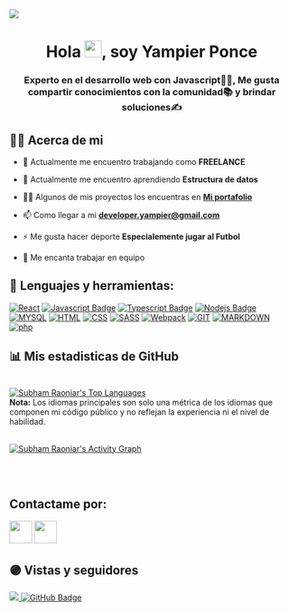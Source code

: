 <img src="https://imgur.com/5SaEg7K.png"/>
<h1 align="center">Hola <img src="https://raw.githubusercontent.com/MartinHeinz/MartinHeinz/master/wave.gif" width="30px">, soy Yampier Ponce</h1>
<h3 align="center">Experto en el desarrollo web con Javascript👨‍💻, Me gusta compartir conocimientos con la comunidad📚 y brindar soluciones✍</h3>

## 🙋‍♂️ Acerca de mi

- 🔭 Actualmente me encuentro trabajando como **FREELANCE**

- 🌱 Actualmente me encuentro aprendiendo **Estructura de datos**

- 👨‍💻 Algunos de mis proyectos los encuentras en **[Mi portafolio](https://yampierponce.github.io/portafolio-yampi/)**

- 📫 Como llegar a mi **developer.yampier@gmail.com**

- ⚡ Me gusta hacer deporte **Especialemente jugar al Futbol**

- 🤝 Me encanta trabajar en equipo

## 🚀 Lenguajes y herramientas:

<!-- <p align="center">
    <a href="https://reactjs.org/" target="_blank"> <img src="https://img.icons8.com/color/48/000000/react-native.png"/> </a>
    <a href="https://developer.mozilla.org/en-US/docs/Web/JavaScript" target="_blank"> <img src="https://img.icons8.com/color/48/000000/javascript.png"/> </a>
    <a href="https://www.w3.org/html/" target="_blank"> <img src="https://img.icons8.com/color/48/000000/html-5.png"/> </a>
    <a href="https://www.w3schools.com/css/" target="_blank"> <img src="https://img.icons8.com/color/48/000000/css3.png"/> </a>
    <a href="https://getbootstrap.com" target="_blank"> <img src="https://img.icons8.com/color/48/000000/bootstrap.png"/> </a>
    <a style="padding-right:8px;" href="https://nodejs.org" target="_blank"> <img src="https://img.icons8.com/color/48/000000/nodejs.png"/> </a>
    <a style="padding-right:8px;" href="https://www.mysql.com/" target="_blank"> <img src="https://img.icons8.com/fluent/50/000000/mysql-logo.png"/> </a>
    <a href="https://firebase.google.com/" target="_blank"> <img src="https://img.icons8.com/color/48/000000/firebase.png"/> </a>
    <a href="https://git-scm.com/" target="_blank"> <img src="https://img.icons8.com/color/48/000000/git.png"/> </a>
</p> -->

[![React](https://img.shields.io/badge/-React-61DBFB?style=for-the-badge&labelColor=black&logo=react&logoColor=61DBFB)](#) [![Javascript Badge](https://img.shields.io/badge/-Javascript-F0DB4F?style=for-the-badge&labelColor=black&logo=javascript&logoColor=F0DB4F)](#) [![Typescript Badge](https://img.shields.io/badge/-Typescript-007acc?style=for-the-badge&labelColor=black&logo=typescript&logoColor=007acc)](#) [![Nodejs Badge](https://img.shields.io/badge/-Nodejs-3C873A?style=for-the-badge&labelColor=black&logo=node.js&logoColor=3C873A)](#) [![MYSQL](https://img.shields.io/badge/-mySQL-F29111?style=for-the-badge&labelColor=black&logo=mysql&logoColor=FFFFFF)](#) [![HTML](https://img.shields.io/badge/-HTML-F07634?style=for-the-badge&labelColor=black&logo=html5&logoColor=F07634)](#) [![CSS](https://img.shields.io/badge/-CSS-007BC1?style=for-the-badge&labelColor=black&logo=CSS3&logoColor=007BC1)](#) [![SASS](https://img.shields.io/badge/-SASS-CF649A?style=for-the-badge&labelColor=black&logo=sass&logoColor=CF649A)](#) [![Webpack](https://img.shields.io/badge/-webpack-75AFCC?style=for-the-badge&labelColor=black&logo=webpack&logoColor=75AFCC)](#) [![GIT](https://img.shields.io/badge/-GIT-F34C28?style=for-the-badge&labelColor=black&logo=GIT&logoColor=F34C28)](#) [![MARKDOWN](https://img.shields.io/badge/-MARKDOWN-8EC8DC?style=for-the-badge&labelColor=black&logo=MARKDOWN&logoColor=ffffff)](#) [![php](https://img.shields.io/badge/-PHP-7175AA?style=for-the-badge&labelColor=black&logo=PHP&logoColor=FFFFFF)](#)
<br/>

## 📊 Mis estadisticas de GitHub

  <br/>
  <a href="https://github.com/SubhamRaoniar28/github-readme-stats"><img alt="Subham Raoniar's Top Languages" src="https://github-readme-stats.vercel.app/api/top-langs/?username=YampierPonceV&langs_count=8&count_private=true&layout=compact&theme=radical&hide_border=true&bg_color=0D1117" /></a>
  <br/>
  <b>Nota:</b> Los idiomas principales son solo una métrica de los idiomas que componen mi código público y no reflejan la experiencia ni el nivel de habilidad.

<br/>
<br/>

<a href="https://github.com/SubhamRaoniar28/github-readme-activity-graph"><img alt="Subham Raoniar's Activity Graph" src="https://activity-graph.herokuapp.com/graph?username=YampierPonceV&bg_color=0D1117&color=5BCDEC&line=5BCDEC&point=FFFFFF&hide_border=true" /></a>

<br/>
<br/>

## Contactame por:

<p align="left">

<a href = "https://www.linkedin.com/in/yampierponcev/"><img src="https://img.icons8.com/fluent/48/000000/linkedin.png" width="40"/></a>
<a href = "https://twitter.com/YampierPonceV"><img src="https://img.icons8.com/fluent/48/000000/twitter.png" width="40"/></a>

</p>

## 🟣 Vistas y seguidores

<a href="https://github.com/Meghna-DAS/github-profile-views-counter">
    <img src="https://komarev.com/ghpvc/?username=YampierPonceV&color=blue&style=flat-square">
</a>
<a href="https://github.com/YampierPonceV?tab=followers"><img src="https://img.shields.io/github/followers/YampierPonceV?label=Followers&style=blue" alt="GitHub Badge"></a>
